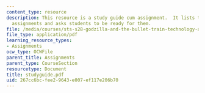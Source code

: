 ```yaml
---
content_type: resource
description: This resource is a study guide cum assignment.  It lists two reading
  assignments and asks students to be ready for them.
file: /media/courses/sts-s28-godzilla-and-the-bullet-train-technology-and-culture-in-modern-japan-fall-2005/267cc6bcfee29643e007ef117e206b70_studyguide.pdf
file_type: application/pdf
learning_resource_types:
- Assignments
ocw_type: OCWFile
parent_title: Assignments
parent_type: CourseSection
resourcetype: Document
title: studyguide.pdf
uid: 267cc6bc-fee2-9643-e007-ef117e206b70
---
```

